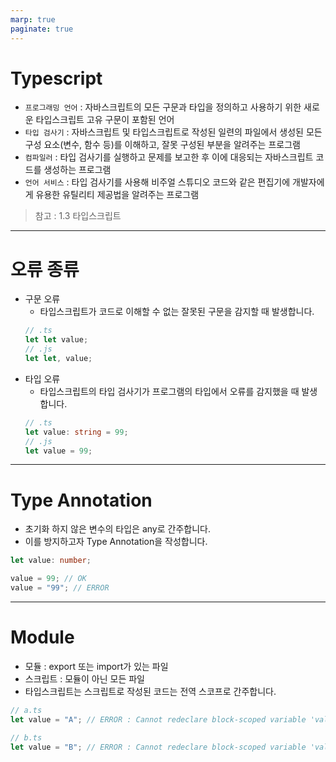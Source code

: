 ```yaml
---
marp: true
paginate: true
---
```


# Typescript

- `프로그래밍 언어` : 자바스크립트의 모든 구문과 타입을 정의하고 사용하기 위한 새로운 타입스크립트 고유 구문이 포함된 언어
- `타입 검사기` : 자바스크립트 및 타입스크립트로 작성된 일련의 파일에서 생성된 모든 구성 요소(변수, 함수 등)를 이해하고, 잘못 구성된 부분을 알려주는 프로그램
- `컴파일러` : 타입 검사기를 실행하고 문제를 보고한 후 이에 대응되는 자바스크립트 코드를 생성하는 프로그램
- `언어 서비스` : 타입 검사기를 사용해 비주얼 스튜디오 코드와 같은 편집기에 개발자에게 유용한 유틸리티 제공법을 알려주는 프로그램

> 참고 : 1.3 타입스크립트

---

# 오류 종류

- 구문 오류
  - 타입스크립트가 코드로 이해할 수 없는 잘못된 구문을 감지할 때 발생합니다.
  ```typescript
  // .ts
  let let value;
  // .js
  let let, value;
  ```
- 타입 오류
  - 타입스크립트의 타입 검사기가 프로그램의 타입에서 오류를 감지했을 때 발생합니다.
  ```typescript
  // .ts
  let value: string = 99;
  // .js
  let value = 99;
  ```

---

# Type Annotation

- 초기화 하지 않은 변수의 타입은 any로 간주합니다.
- 이를 방지하고자 Type Annotation을 작성합니다.

```typescript
let value: number;

value = 99; // OK
value = "99"; // ERROR
```

---

# Module

- 모듈 : export 또는 import가 있는 파일
- 스크립트 : 모듈이 아닌 모든 파일
- 타입스크립트는 스크립트로 작성된 코드는 전역 스코프로 간주합니다.

```typescript
// a.ts
let value = "A"; // ERROR : Cannot redeclare block-scoped variable 'value'.

// b.ts
let value = "B"; // ERROR : Cannot redeclare block-scoped variable 'value'.
```
